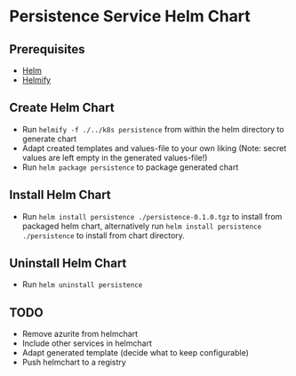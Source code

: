 # Persistence Service Helm Chart

## Prerequisites
- [Helm](https://github.com/helm/helm/releases)
- [Helmify](https://github.com/arttor/helmify?tab=readme-ov-file)

## Create Helm Chart

- Run ``helmify -f ./../k8s persistence`` from within the helm directory to generate chart
- Adapt created templates and values-file to your own liking (Note: secret values are left empty in the generated values-file!)
- Run ``helm package persistence`` to package generated chart

## Install Helm Chart
- Run ``helm install persistence ./persistence-0.1.0.tgz`` to install from packaged helm chart, alternatively run ``helm install persistence ./persistence`` to install from chart directory.

## Uninstall Helm Chart
- Run ``helm uninstall persistence``

## TODO
- Remove azurite from helmchart
- Include other services in helmchart
- Adapt generated template (decide what to keep configurable)
- Push helmchart to a registry
